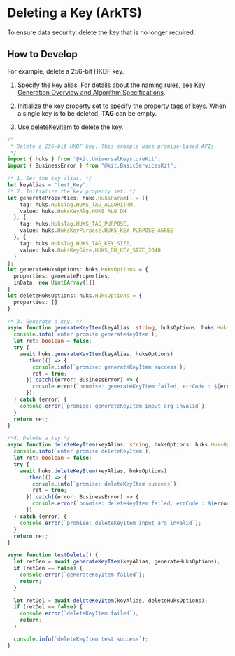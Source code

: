 # Deleting a Key (ArkTS)

<!--Kit: Universal Keystore Kit-->
<!--Subsystem: Security-->
<!--Owner: @wutiantian-gitee-->
<!--Designer: @HighLowWorld-->
<!--Tester: @wxy1234564846-->
<!--Adviser: @zengyawen-->

To ensure data security, delete the key that is no longer required.

## How to Develop

For example, delete a 256-bit HKDF key.

1. Specify the key alias. For details about the naming rules, see [Key Generation Overview and Algorithm Specifications](huks-key-generation-overview.md).

2. Initialize the key property set to specify [the property tags of keys](../../reference/apis-universal-keystore-kit/js-apis-huks.md#hukstag). When a single key is to be deleted, **TAG** can be empty.

3. Use [deleteKeyItem](../../reference/apis-universal-keystore-kit/js-apis-huks.md#huksdeletekeyitem9) to delete the key.

```ts
/*
 * Delete a 256-bit HKDF key. This example uses promise-based APIs.
 */
import { huks } from '@kit.UniversalKeystoreKit';
import { BusinessError } from "@kit.BasicServicesKit";

/* 1. Set the key alias. */
let keyAlias = 'test_Key';
/* 2. Initialize the key property set. */
let generateProperties: huks.HuksParam[] = [{
    tag: huks.HuksTag.HUKS_TAG_ALGORITHM,
    value: huks.HuksKeyAlg.HUKS_ALG_DH
  }, {
    tag: huks.HuksTag.HUKS_TAG_PURPOSE,
    value: huks.HuksKeyPurpose.HUKS_KEY_PURPOSE_AGREE
  }, {
    tag: huks.HuksTag.HUKS_TAG_KEY_SIZE,
    value: huks.HuksKeySize.HUKS_DH_KEY_SIZE_2048
  }
];
let generateHuksOptions: huks.HuksOptions = {
  properties: generateProperties,
  inData: new Uint8Array([])
}
let deleteHuksOptions: huks.HuksOptions = {
  properties: []
}

/* 3. Generate a key. */
async function generateKeyItem(keyAlias: string, huksOptions: huks.HuksOptions): Promise<boolean> {
  console.info(`enter promise generateKeyItem`);
  let ret: boolean = false;
  try {
    await huks.generateKeyItem(keyAlias, huksOptions)
      .then(() => {
        console.info(`promise: generateKeyItem success`);
        ret = true;
      }).catch((error: BusinessError) => {
        console.error(`promise: generateKeyItem failed, errCode : ${error.code}, errMsg : ${error.message}`);
      });
  } catch (error) {
    console.error(`promise: generateKeyItem input arg invalid`);
  }
  return ret;
}

/*4. Delete a key.*/
async function deleteKeyItem(keyAlias: string, huksOptions: huks.HuksOptions): Promise<boolean> {
  console.info(`enter promise deleteKeyItem`);
  let ret: boolean = false;
  try {
    await huks.deleteKeyItem(keyAlias, huksOptions)
      .then(() => {
        console.info(`promise: deleteKeyItem success`);
        ret = true;
      }).catch((error: BusinessError) => {
        console.error(`promise: deleteKeyItem failed, errCode : ${error.code}, errMsg : ${error.message}`);
      })
  } catch (error) {
    console.error(`promise: deleteKeyItem input arg invalid`);
  }
  return ret;
}

async function testDelete() {
  let retGen = await generateKeyItem(keyAlias, generateHuksOptions);
  if (retGen == false) {
    console.error(`generateKeyItem failed`);
    return;
  }

  let retDel = await deleteKeyItem(keyAlias, deleteHuksOptions);
  if (retDel == false) {
    console.error(`deleteKeyItem failed`);
    return;
  }

  console.info(`deleteKeyItem test success`);
}
```
